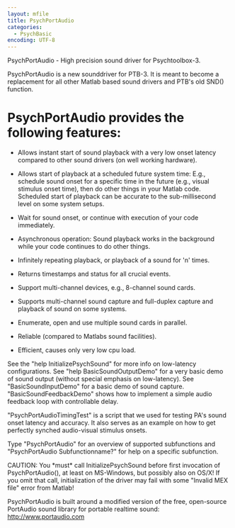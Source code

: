 ```yaml
---
layout: mfile
title: PsychPortAudio
categories:
  - PsychBasic
encoding: UTF-8
---
```


PsychPortAudio - High precision sound driver for Psychtoolbox-3.

PsychPortAudio is a new sounddriver for PTB-3. It is meant to become a
replacement for all other Matlab based sound drivers and PTB's old SND()
function.

# PsychPortAudio provides the following features:

- Allows instant start of sound playback with a very low onset latency
  compared to other sound drivers (on well working hardware).

- Allows start of playback at a scheduled future system time: E.g.,
  schedule sound onset for a specific time in the future (e.g., visual
  stimulus onset time), then do other things in your Matlab code.
  Scheduled start of playback can be accurate to the sub-millisecond level
  on some system setups.

- Wait for sound onset, or continue with execution of your code
  immediately.

- Asynchronous operation: Sound playback works in the background while
  your code continues to do other things.

- Infinitely repeating playback, or playback of a sound for 'n' times.

- Returns timestamps and status for all crucial events.

- Support multi-channel devices, e.g., 8-channel sound cards.

- Supports multi-channel sound capture and full-duplex capture
  and playback of sound on some systems.

- Enumerate, open and use multiple sound cards in parallel.

- Reliable (compared to Matlabs sound facilities).

- Efficient, causes only very low cpu load.

See the "help InitializePsychSound" for more info on low-latency
configurations. See "help BasicSoundOutputDemo" for a very basic demo of
sound output (without special emphasis on low-latency). See
"BasicSoundInputDemo" for a basic demo of sound capture.
"BasicSoundFeedbackDemo" shows how to implement a simple audio feedback
loop with controllable delay.

"PsychPortAudioTimingTest" is a script that we used for testing PA's
sound onset latency and accuracy. It also serves as an example on how to
get perfectly synched audio-visual stimulus onsets.

Type "PsychPortAudio" for an overview of supported subfunctions and
"PsychPortAudio Subfunctionname?" for help on a specific subfunction.

CAUTION: You \*must\* call InitializePsychSound before first invocation of
PsychPortAudio(), at least on MS-Windows, but possibly also on OS/X! If
you omit that call, initialization of the driver may fail with some
"Invalid MEX file" error from Matlab!


PsychPortAudio is built around a modified version of the free, open-source
PortAudio sound library for portable realtime sound: http://www.portaudio.com